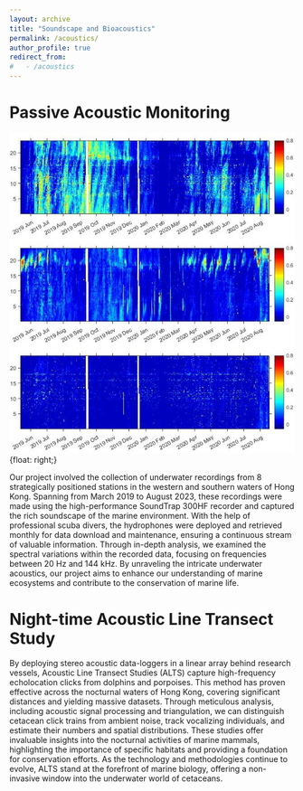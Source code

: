 ```yaml
---
layout: archive
title: "Soundscape and Bioacoustics"
permalink: /acoustics/
author_profile: true
redirect_from:
#   - /acoustics
---
```


# Passive Acoustic Monitoring

![acoustics](/images/acoustics-pam-longterm.png) {float: right;}

Our project involved the collection of underwater recordings from 8 strategically positioned stations in the western and southern waters of Hong Kong. Spanning from March 2019 to August 2023, these recordings were made using the high-performance SoundTrap 300HF recorder and captured the rich soundscape of the marine environment. With the help of professional scuba divers, the hydrophones were deployed and retrieved monthly for data download and maintenance, ensuring a continuous stream of valuable information. Through in-depth analysis, we examined the spectral variations within the recorded data, focusing on frequencies between 20 Hz and 144 kHz. By unraveling the intricate underwater acoustics, our project aims to enhance our understanding of marine ecosystems and contribute to the conservation of marine life.

# Night-time Acoustic Line Transect Study

By deploying stereo acoustic data-loggers in a linear array behind research vessels, Acoustic Line Transect Studies (ALTS) capture high-frequency echolocation clicks from dolphins and porpoises. This method has proven effective across the nocturnal waters of Hong Kong, covering significant distances and yielding massive datasets. Through meticulous analysis, including acoustic signal processing and triangulation, we can distinguish cetacean click trains from ambient noise, track vocalizing individuals, and estimate their numbers and spatial distributions. These studies offer invaluable insights into the nocturnal activities of marine mammals, highlighting the importance of specific habitats and providing a foundation for conservation efforts. As the technology and methodologies continue to evolve, ALTS stand at the forefront of marine biology, offering a non-invasive window into the underwater world of cetaceans.
